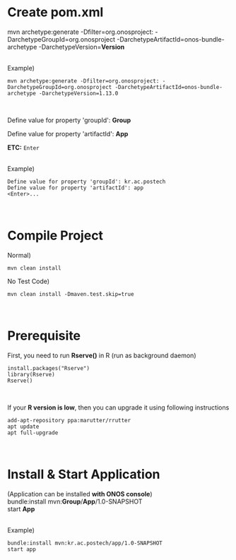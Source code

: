 # Create pom.xml   

mvn archetype:generate -Dfilter=org.onosproject: -DarchetypeGroupId=org.onosproject -DarchetypeArtifactId=onos-bundle-archetype -DarchetypeVersion=**Version**  
<br>

Example)  
```
mvn archetype:generate -Dfilter=org.onosproject: -DarchetypeGroupId=org.onosproject -DarchetypeArtifactId=onos-bundle-archetype -DarchetypeVersion=1.13.0
```

<br>

Define value for property 'groupId': **Group**  

Define value for property 'artifactId': **App**  

**ETC:** `Enter`  
<br>

Example)
```
Define value for property 'groupId': kr.ac.postech 
Define value for property 'artifactId': app
<Enter>...
```
<br>

# Compile Project  

Normal)  
```
mvn clean install
```

No Test Code)  
```
mvn clean install -Dmaven.test.skip=true
```
<br>

# Prerequisite  
First, you need to run **Rserve()** in R (run as background daemon)  
```
install.packages("Rserve")
library(Rserve)
Rserve()
```
<br>

If your **R version is low**, then you can upgrade it using following instructions  
```
add-apt-repository ppa:marutter/rrutter
apt update
apt full-upgrade
```
<br>

# Install & Start Application  

(Application can be installed **with ONOS console**)  
bundle:install mvn:**Group**/**App**/1.0-SNAPSHOT  
start **App**  
<br>

Example)  
```
bundle:install mvn:kr.ac.postech/app/1.0-SNAPSHOT
start app
```
